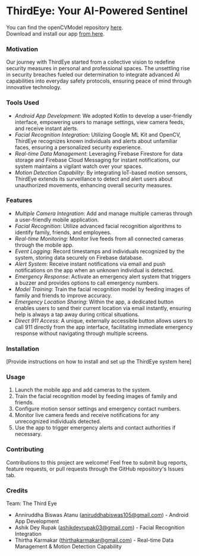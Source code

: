 # ThirdEye: Your AI-Powered Sentinel
You can find the openCVModel repository [here](https://github.com/SteveRogersBD/openCVModel). <br> Download and install our app 
[from here](https://drive.google.com/file/d/1DJAqIsNck_lBznMiqPtifHBqCCxMp5cy/view?usp=sharing).


### Motivation

Our journey with ThirdEye started from a collective vision to redefine security measures in personal and professional spaces. The unsettling rise in security breaches fueled our determination to integrate advanced AI capabilities into everyday safety protocols, ensuring peace of mind through innovative technology.

### Tools Used
- *Android App Development*: We adopted Kotlin to develop a user-friendly interface, empowering users to manage settings, view camera feeds, and receive instant alerts.
- *Facial Recognition Integration*: Utilizing Google ML Kit and OpenCV, ThirdEye recognizes known individuals and alerts about unfamiliar faces, ensuring a personalized security experience.
- *Real-time Data Management*: Leveraging Firebase Firestore for data storage and Firebase Cloud Messaging for instant notifications, our system maintains a vigilant watch over your spaces.
- *Motion Detection Capability*: By integrating IoT-based motion sensors, ThirdEye extends its surveillance to detect and alert users about unauthorized movements, enhancing overall security measures.

### Features
- *Multiple Camera Integration*: Add and manage multiple cameras through a user-friendly mobile application.
- *Facial Recognition*: Utilize advanced facial recognition algorithms to identify family, friends, and employees.
- *Real-time Monitoring*: Monitor live feeds from all connected cameras through the mobile app.
- *Event Logging*: Record timestamps and individuals recognized by the system, storing data securely on Firebase database.
- *Alert System*: Receive instant notifications via email and push notifications on the app when an unknown individual is detected.
- *Emergency Response*: Activate an emergency alert system that triggers a buzzer and provides options to call emergency numbers.
- *Model Training*: Train the facial recognition model by feeding images of family and friends to improve accuracy.
- *Emergency Location Sharing*: Within the app, a dedicated button enables users to send their current location via email instantly, ensuring help is always a tap away during critical situations.
- *Direct 911 Access*: A unique, externally accessible button allows users to call 911 directly from the app interface, facilitating immediate emergency response without navigating through multiple screens.

### Installation
[Provide instructions on how to install and set up the ThirdEye system here]

### Usage

1. Launch the mobile app and add cameras to the system.
2. Train the facial recognition model by feeding images of family and friends.
3. Configure motion sensor settings and emergency contact numbers.
4. Monitor live camera feeds and receive notifications for any unrecognized individuals detected.
5. Use the app to trigger emergency alerts and contact authorities if necessary.

### Contributing

Contributions to this project are welcome! Feel free to submit bug reports, feature requests, or pull requests through the GitHub repository's Issues tab.

### Credits
Team: The Third Eye
- Anniruddha Biswas Atanu (aniruddhabiswas105@gmail.com) - Android App Development
- Ashik Dey Rupak (ashikdeyrupak03@gmail.com) - Facial Recognition Integration
- Thirtha Karmakar (thirthakarmakar@gmail.com) - Real-time Data Management & Motion Detection Capability
